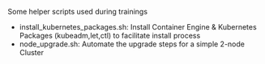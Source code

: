 
Some helper scripts used during trainings

- install_kubernetes_packages.sh: Install Container Engine & Kubernetes Packages (kubeadm,let,ctl) to facilitate install process
- node_upgrade.sh: Automate the upgrade steps for a simple 2-node Cluster

